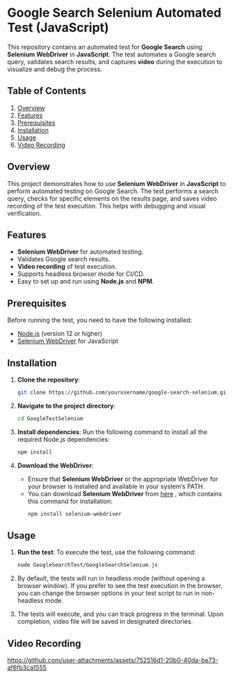 # Google Search Selenium Automated Test (JavaScript)

This repository contains an automated test for **Google Search** using **Selenium WebDriver** in **JavaScript**. The test automates a Google search query, validates search results, and captures **video** during the execution to visualize and debug the process.

## Table of Contents
1. [Overview](#overview)
2. [Features](#features)
3. [Prerequisites](#prerequisites)
4. [Installation](#installation)
5. [Usage](#usage)
6. [Video Recording](#video-recording)

## Overview
This project demonstrates how to use **Selenium WebDriver** in **JavaScript** to perform automated testing on Google Search. The test performs a search query, checks for specific elements on the results page, and saves video recording of the test execution. This helps with debugging and visual verification.

## Features
- **Selenium WebDriver** for automated testing.
- Validates Google search results.
- **Video recording** of test execution.
- Supports headless browser mode for CI/CD.
- Easy to set up and run using **Node.js** and **NPM**.

## Prerequisites
Before running the test, you need to have the following installed:

- [Node.js](https://nodejs.org/) (version 12 or higher)
- [Selenium WebDriver](https://www.npmjs.com/package/selenium-webdriver/) for JavaScript

## Installation

1. **Clone the repository**:
   ```bash
   git clone https://github.com/yourusername/google-search-selenium.git
   ```

2. **Navigate to the project directory**:
   ```bash
   cd GoogleTestSelenium
   ```

3. **Install dependencies**:
   Run the following command to install all the required Node.js dependencies:
   ```bash
   npm install
   ```

4. **Download the WebDriver**:
   - Ensure that **Selenium WebDriver** or the appropriate WebDriver for your browser is installed and available in your system’s PATH.
   - You can download **Selenium WebDriver** from [here](https://www.npmjs.com/package/selenium-webdriver/) , which contains this command for installation:
     ```bash
     npm install selenium-webdriver
     ```

## Usage

1. **Run the test**:
   To execute the test, use the following command:
   ```bash
   node GoogleSearchTest/GoogleSearchSelenium.js
   ```

2. By default, the tests will run in headless mode (without opening a browser window). If you prefer to see the test execution in the browser, you can change the browser options in your test script to run in non-headless mode.

3. The tests will execute, and you can track progress in the terminal. Upon completion, video file will be saved in designated directories.

## Video Recording

https://github.com/user-attachments/assets/752516d1-20b0-40da-be73-af6fb3ca1555



